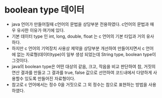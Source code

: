 # boolean type 데이터
* java 언어가 만들어질때 c언어의 문법을 상당부분 전용하였다. c언어의 문법과 매우 유사한 이유가 여기에 있다.
* 기본 데이터 type 인 int, long, double, float 는 c 언어의 기본 타입과 거의 유사하다.
* 하지만 c 언어의 기억장치 사용상 제약을 상당부분 개선하여 만들어지면서 c 언어에 없는 자료형(데이터type)이 일부 생성 되었는데 String type, boolean type이 그것이다.
* java의 boolean type은 어떤 대상의 같음, 크고, 작음을 비교 판단하여 참, 거짓의 연산 결과를 만들고 그 결과를 true, false 값으로 선언하여 코드내에서 다양하게 사용할수 있도록 만들어진 자료형이다.
* 참고로 c 언어에서는 정수 0을 거짓으로 그 외 정수는 참으로 표현하는 방법을 사용하였다.
